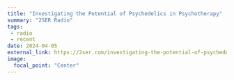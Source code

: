 ```yaml
---
title: "Investigating the Potential of Psychedelics in Psychotherapy"
summary: "2SER Radio"
tags:
 - radio
 - recent
date: 2024-04-05
external_link: https://2ser.com/investigating-the-potential-of-psychedelics-in-psychotherapy-with-dr-vince-polito/
image:
  focal_point: "Center"
---
```

